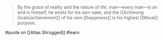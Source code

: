 > By the grace of reality and the nature of life, man—every man—is an end in himself, he exists for his own sake, and the [[Achieving Goals|achievement]] of his own [[happiness]] is his highest [[Moral]] purpose.

#quote on [[Altas Shrugged]] #learn
